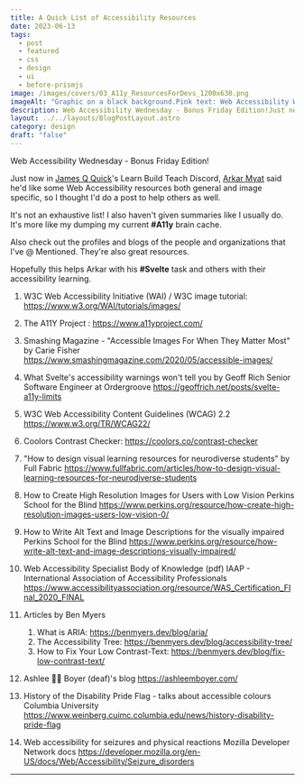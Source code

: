 ```yaml
---
title: A Quick List of Accessibility Resources
date: 2023-06-13
tags:
  - post
  - featured
  - css
  - design
  - ui
  - before-prismjs
image: /images/covers/03_A11y_ResourcesForDevs_1200x630.png
imageAlt: "Graphic on a black background.Pink text: Web Accessibility Wednesdayslaptop emoji + wheelchair emojiOrange text: A11y Resources for Devs!pink to orange gradient text: https://gingerkiwi.blog"
description: Web Accessibility Wednesday - Bonus Friday Edition!Just now in James Q Quick's Learn Build Teach Discord, Arkar Myat said he'd like some Web Accessibility resources both general and image specific, so I thought I'd do a post to help others as well.It's not an exhaustive list! I also haven't given summaries like I usually do. It's more like my dumping my current A11y brain cache.
layout: ../../layouts/BlogPostLayout.astro
category: design
draft: "false"
---
```

Web Accessibility Wednesday - Bonus Friday Edition!

Just now in [James Q Quick](https://www.linkedin.com/in/jamesqquick/)'s Learn Build Teach Discord, [Arkar Myat](https://www.linkedin.com/in/arkar-kaung-myat/) said he'd like some Web Accessibility resources both general and image specific, so I thought I'd do a post to help others as well.

It's not an exhaustive list! I also haven't given summaries like I usually do. It's more like my dumping my current **#A11y** brain cache.

Also check out the profiles and blogs of the people and organizations that I've @ Mentioned. They're also great resources.


Hopefully this helps Arkar with his **#Svelte** task and others with their accessibility learning.

1. W3C Web Accessibility Initiative (WAI) / W3C image tutorial:
https://www.w3.org/WAI/tutorials/images/

2. The A11Y Project :
https://www.a11yproject.com/

3.  Smashing Magazine - 
"Accessible Images For When They Matter Most"
by Carie Fisher
https://www.smashingmagazine.com/2020/05/accessible-images/

4. What Svelte's accessibility warnings won't tell you
by Geoff Rich Senior Software Engineer at Ordergroove
https://geoffrich.net/posts/svelte-a11y-limits

5. W3C Web Accessibility Content Guidelines (WCAG) 2.2
https://www.w3.org/TR/WCAG22/

6. Coolors Contrast Checker:
https://coolors.co/contrast-checker

7. "How to design visual learning resources for neurodiverse students"
 by Full Fabric
https://www.fullfabric.com/articles/how-to-design-visual-learning-resources-for-neurodiverse-students

8. How to Create High Resolution Images for Users with Low Vision
Perkins School for the Blind
https://www.perkins.org/resource/how-create-high-resolution-images-users-low-vision-0/

9. How to Write Alt Text and Image Descriptions for the visually impaired
Perkins School for the Blind
https://www.perkins.org/resource/how-write-alt-text-and-image-descriptions-visually-impaired/

10. Web Accessibility Specialist Body of Knowledge (pdf)
IAAP - International Association of Accessibility Professionals
https://www.accessibilityassociation.org/resource/WAS_Certification_FInal_2020_FINAL

11. Articles by Ben Myers
	1. What is ARIA: https://benmyers.dev/blog/aria/
	2. The Accessibility Tree: https://benmyers.dev/blog/accessibility-tree/
	3. How to Fix Your Low Contrast-Text: https://benmyers.dev/blog/fix-low-contrast-text/

12. Ashlee 🤟🏻 Boyer (deaf)'s blog 
https://ashleemboyer.com/

13. History of the Disability Pride Flag - talks about accessible colours
Columbia University
https://www.weinberg.cuimc.columbia.edu/news/history-disability-pride-flag

14. Web accessibility for seizures and physical reactions
Mozilla Developer Network docs
https://developer.mozilla.org/en-US/docs/Web/Accessibility/Seizure_disorders
___  
